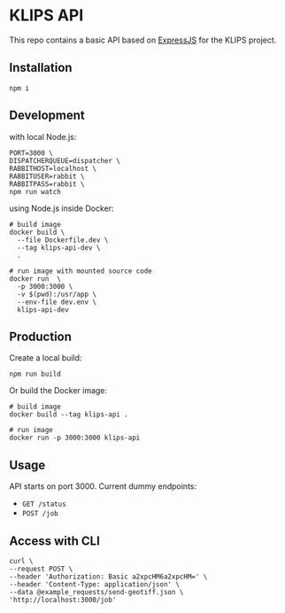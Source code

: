 # KLIPS API

This repo contains a basic API based on [ExpressJS](http://expressjs.com/) for the KLIPS project.

## Installation

`npm i`

## Development

with local Node.js:

```shell
PORT=3000 \
DISPATCHERQUEUE=dispatcher \
RABBITHOST=localhost \
RABBITUSER=rabbit \
RABBITPASS=rabbit \
npm run watch
```

using Node.js inside Docker:
```shell
# build image
docker build \
  --file Dockerfile.dev \
  --tag klips-api-dev \
  .

# run image with mounted source code
docker run  \
  -p 3000:3000 \
  -v $(pwd):/usr/app \
  --env-file dev.env \
  klips-api-dev
```

## Production

Create a local build:

`npm run build`

Or build the Docker image:

```shell
# build image
docker build --tag klips-api .

# run image
docker run -p 3000:3000 klips-api
```

## Usage

API starts on port 3000. Current dummy endpoints:
- `GET /status`
- `POST /job`

## Access with CLI

```shell
curl \
--request POST \
--header 'Authorization: Basic a2xpcHM6a2xpcHM=' \
--header 'Content-Type: application/json' \
--data @example_requests/send-geotiff.json \
'http://localhost:3000/job'
```
